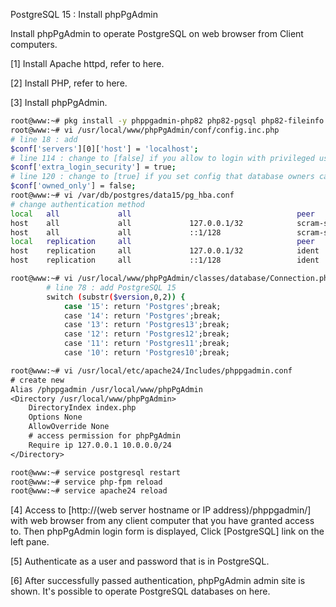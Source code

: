PostgreSQL 15 : Install phpPgAdmin

Install phpPgAdmin to operate PostgreSQL on web browser from Client computers.

[1]	Install Apache httpd, refer to here.

[2]	Install PHP, refer to here.

[3]	Install phpPgAdmin.
```sh
root@www:~# pkg install -y phppgadmin-php82 php82-pgsql php82-fileinfo php82-session php82-curl adodb5-php82
root@www:~# vi /usr/local/www/phpPgAdmin/conf/config.inc.php
# line 18 : add
$conf['servers'][0]['host'] = 'localhost';
# line 114 : change to [false] if you allow to login with privileged user like postgres, root
$conf['extra_login_security'] = true;
# line 120 : change to [true] if you set config that database owners can look only their own databases
$conf['owned_only'] = false;
root@www:~# vi /var/db/postgres/data15/pg_hba.conf
# change authentication method
local   all             all                                     peer
host    all             all             127.0.0.1/32            scram-sha-256
host    all             all             ::1/128                 scram-sha-256
local   replication     all                                     peer
host    replication     all             127.0.0.1/32            ident
host    replication     all             ::1/128                 ident

root@www:~# vi /usr/local/www/phpPgAdmin/classes/database/Connection.php
        # line 78 : add PostgreSQL 15
        switch (substr($version,0,2)) {
            case '15': return 'Postgres';break;
            case '14': return 'Postgres';break;
            case '13': return 'Postgres13';break;
            case '12': return 'Postgres12';break;
            case '11': return 'Postgres11';break;
            case '10': return 'Postgres10';break;

root@www:~# vi /usr/local/etc/apache24/Includes/phppgadmin.conf
# create new
Alias /phppgadmin /usr/local/www/phpPgAdmin
<Directory /usr/local/www/phpPgAdmin>
    DirectoryIndex index.php
    Options None
    AllowOverride None
    # access permission for phpPgAdmin
    Require ip 127.0.0.1 10.0.0.0/24
</Directory>

root@www:~# service postgresql restart
root@www:~# service php-fpm reload
root@www:~# service apache24 reload
```
[4]	Access to [http://(web server hostname or IP address)/phppgadmin/] with web browser from any client computer that you have granted access to. Then phpPgAdmin login form is displayed, Click [PostgreSQL] link on the left pane.

[5]	Authenticate as a user and password that is in PostgreSQL.

[6]	After successfully passed authentication, phpPgAdmin admin site is shown. It's possible to operate PostgreSQL databases on here.

